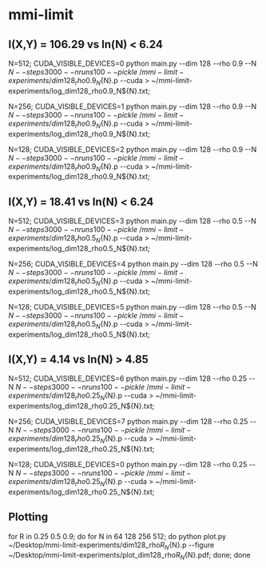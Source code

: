 # mmi-limit

## I(X,Y) = 106.29 vs ln(N) < 6.24

N=512; CUDA_VISIBLE_DEVICES=0 python main.py --dim 128 --rho 0.9 --N ${N} --steps 3000 --nruns 100 --pickle ~/mmi-limit-experiments/dim128_rho0.9_N${N}.p --cuda > ~/mmi-limit-experiments/log_dim128_rho0.9_N${N}.txt;

N=256; CUDA_VISIBLE_DEVICES=1 python main.py --dim 128 --rho 0.9 --N ${N} --steps 3000 --nruns 100 --pickle ~/mmi-limit-experiments/dim128_rho0.9_N${N}.p --cuda > ~/mmi-limit-experiments/log_dim128_rho0.9_N${N}.txt;

N=128; CUDA_VISIBLE_DEVICES=2 python main.py --dim 128 --rho 0.9 --N ${N} --steps 3000 --nruns 100 --pickle ~/mmi-limit-experiments/dim128_rho0.9_N${N}.p --cuda > ~/mmi-limit-experiments/log_dim128_rho0.9_N${N}.txt;


## I(X,Y) = 18.41 vs ln(N) < 6.24
N=512; CUDA_VISIBLE_DEVICES=3 python main.py --dim 128 --rho 0.5 --N ${N} --steps 3000 --nruns 100 --pickle ~/mmi-limit-experiments/dim128_rho0.5_N${N}.p --cuda > ~/mmi-limit-experiments/log_dim128_rho0.5_N${N}.txt;

N=256; CUDA_VISIBLE_DEVICES=4 python main.py --dim 128 --rho 0.5 --N ${N} --steps 3000 --nruns 100 --pickle ~/mmi-limit-experiments/dim128_rho0.5_N${N}.p --cuda > ~/mmi-limit-experiments/log_dim128_rho0.5_N${N}.txt;

N=128; CUDA_VISIBLE_DEVICES=5 python main.py --dim 128 --rho 0.5 --N ${N} --steps 3000 --nruns 100 --pickle ~/mmi-limit-experiments/dim128_rho0.5_N${N}.p --cuda > ~/mmi-limit-experiments/log_dim128_rho0.5_N${N}.txt;


## I(X,Y) = 4.14 vs ln(N) > 4.85
N=512; CUDA_VISIBLE_DEVICES=6 python main.py --dim 128 --rho 0.25 --N ${N} --steps 3000 --nruns 100 --pickle ~/mmi-limit-experiments/dim128_rho0.25_N${N}.p --cuda > ~/mmi-limit-experiments/log_dim128_rho0.25_N${N}.txt;

N=256; CUDA_VISIBLE_DEVICES=7 python main.py --dim 128 --rho 0.25 --N ${N} --steps 3000 --nruns 100 --pickle ~/mmi-limit-experiments/dim128_rho0.25_N${N}.p --cuda > ~/mmi-limit-experiments/log_dim128_rho0.25_N${N}.txt;

N=128; CUDA_VISIBLE_DEVICES=0 python main.py --dim 128 --rho 0.25 --N ${N} --steps 3000 --nruns 100 --pickle ~/mmi-limit-experiments/dim128_rho0.25_N${N}.p --cuda > ~/mmi-limit-experiments/log_dim128_rho0.25_N${N}.txt;


## Plotting
for R in 0.25 0.5 0.9; do for N in 64 128 256 512; do python plot.py ~/Desktop/mmi-limit-experiments/dim128_rho${R}_N${N}.p --figure ~/Desktop/mmi-limit-experiments/plot_dim128_rho${R}_N${N}.pdf; done; done